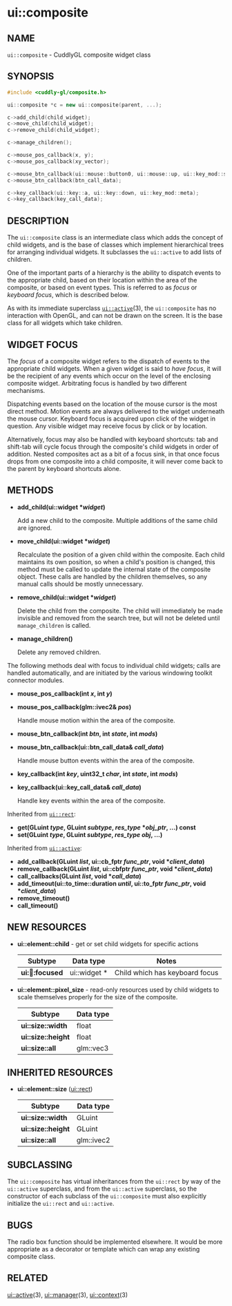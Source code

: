 ui::composite
=============

## NAME ##

`ui::composite` - CuddlyGL composite widget class

## SYNOPSIS ##

```cpp
#include <cuddly-gl/composite.h>

ui::composite *c = new ui::composite(parent, ...);

c->add_child(child_widget);
c->move_child(child_widget);
c->remove_child(child_widget);

c->manage_children();

c->mouse_pos_callback(x, y);
c->mouse_pos_callback(xy_vector);

c->mouse_btn_callback(ui::mouse::button0, ui::mouse::up, ui::key_mod::shift);
c->mouse_btn_callback(btn_call_data);

c->key_callback(ui::key::a, ui::key::down, ui::key_mod::meta);
c->key_callback(key_call_data);
```

## DESCRIPTION ##

The `ui::composite` class is an intermediate class which adds the
concept of child widgets, and is the base of classes which implement
hierarchical trees for arranging individual widgets.  It subclasses
the `ui::active` to add lists of children.

One of the important parts of a hierarchy is the ability to dispatch
events to the appropriate child, based on their location within the
area of the composite, or based on event types.  This is referred to
as *focus* or *keyboard focus*, which is described below.

As with its immediate superclass [`ui::active`](ui-active.md)(3), the
`ui::composite` has no interaction with OpenGL, and can not be drawn
on the screen.  It is the base class for all widgets which take
children.

## WIDGET FOCUS ##

The *focus* of a composite widget refers to the dispatch of events to
the appropriate child widgets.  When a given widget is said to *have
focus*, it will be the recipient of any events which occur on the
level of the enclosing composite widget.  Arbitrating focus is handled
by two different mechanisms.

Dispatching events based on the location of the mouse cursor is the
most direct method.  Motion events are always delivered to the widget
underneath the mouse cursor.  Keyboard focus is acquired upon click of
the widget in question.  Any visible widget may receive focus by click
or by location.

Alternatively, focus may also be handled with keyboard shortcuts:  tab
and shift-tab will cycle focus through the composite's child widgets
in order of addition.  Nested composites act as a bit of a focus sink,
in that once focus drops from one composite into a child composite, it
will never come back to the parent by keyboard shortcuts alone.

## METHODS ##

* **add_child(ui::widget \*_widget_)**

  Add a new child to the composite.  Multiple additions of the same child
  are ignored.

* **move_child(ui::widget \*_widget_)**

  Recalculate the position of a given child within the composite.
  Each child maintains its own position, so when a child's position is
  changed, this method must be called to update the internal state of
  the composite object.  These calls are handled by the children
  themselves, so any manual calls should be mostly unnecessary.

* **remove_child(ui::widget \*_widget_)**

  Delete the child from the composite.  The child will immediately be
  made invisible and removed from the search tree, but will not be
  deleted until `manage_children` is called.

* **manage_children()**

  Delete any removed children.

The following methods deal with focus to individual child widgets;
calls are handled automatically, and are initiated by the various
windowing toolkit connector modules.

* **mouse_pos_callback(int _x_, int _y_)**
* **mouse_pos_callback(glm::ivec2& _pos_)**

  Handle mouse motion within the area of the composite.

* **mouse_btn_callback(int _btn_, int _state_, int _mods_)**
* **mouse_btn_callback(ui::btn_call_data& _call_data_)**

  Handle mouse button events within the area of the composite.

* **key_callback(int _key_, uint32_t _char_, int _state_, int _mods_)**
* **key_callback(ui::key_call_data& _call_data_)**

  Handle key events within the area of the composite.

Inherited from [`ui::rect`](ui-rect.md):

* **get(GLuint _type_, GLuint _subtype_, _res_type_ \*_obj_ptr_, ...) const**
* **set(GLuint _type_, GLuint _subtype_, _res_type_ _obj_, ...)**

Inherited from [`ui::active`](ui-active.md):

* **add_callback(GLuint _list_, ui::cb_fptr _func_ptr_, void \*_client_data_)**
* **remove_callback(GLuint _list_, ui::cbfptr _func_ptr_, void \*_client_data_)**
* **call_callbacks(GLuint _list_, void \*_call_data_)**
* **add_timeout(ui::to_time::duration _until_, ui::to_fptr _func_ptr_, void \*_client_data_)**
* **remove_timeout()**
* **call_timeout()**

## NEW RESOURCES ##

* **ui::element::child** - get or set child widgets for specific actions

  | Subtype                | Data type    | Notes                             |
  | ---------------------- | ------------ | --------------------------------- |
  | **ui::child::focused** | ui::widget * | Child which has keyboard focus    |

* **ui::element::pixel_size** - read-only resources used by child
  widgets to scale themselves properly for the size of the composite.

  | Subtype              | Data type |
  | -------------------- | --------- |
  | **ui::size::width**  | float     |
  | **ui::size::height** | float     |
  | **ui::size::all**    | glm::vec3 |

## INHERITED RESOURCES ##

* **ui::element::size** ([ui::rect](ui-rect.md))

  | Subtype              | Data type  |
  | -------------------- | ---------- |
  | **ui::size::width**  | GLuint     |
  | **ui::size::height** | GLuint     |
  | **ui::size::all**    | glm::ivec2 |

## SUBCLASSING ##

The `ui::composite` has virtual inheritances from the `ui::rect` by
way of the `ui::active` superclass, and from the `ui::active`
superclass, so the constructor of each subclass of the `ui::composite`
must also explicitly initialize the `ui::rect` and `ui::active`.

## BUGS ##

The radio box function should be implemented elsewhere.  It would be
more appropriate as a decorator or template which can wrap any
existing composite class.

## RELATED ##

[ui::active](ui-active.md)(3), [ui::manager](ui-manager.md)(3),
[ui::context](ui-context.md)(3)
